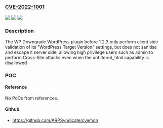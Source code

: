### [CVE-2022-1001](https://cve.mitre.org/cgi-bin/cvename.cgi?name=CVE-2022-1001)
![](https://img.shields.io/static/v1?label=Product&message=WP%20Downgrade%20%7C%20Specific%20Core%20Version&color=blue)
![](https://img.shields.io/static/v1?label=Version&message=n%2Fa&color=blue)
![](https://img.shields.io/static/v1?label=Vulnerability&message=CWE-79%20Cross-site%20Scripting%20(XSS)&color=brighgreen)

### Description

The WP Downgrade WordPress plugin before 1.2.3 only perform client side validation of its "WordPress Target Version" settings, but does not sanitise and escape it server side, allowing high privilege users such as admin to perform Cross-Site attacks even when the unfiltered_html capability is disallowed

### POC

#### Reference
No PoCs from references.

#### Github
- https://github.com/ARPSyndicate/cvemon


